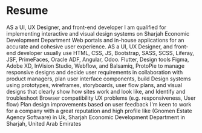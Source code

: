 # Resume
AS a UI, UX Designer, and front-end developer I am qualified for implementing interactive and visual design systems on Sharjah Economic Development Department Web portals and in-house applications for an accurate and cohesive user experience.  AS a UI, UX Designer, and front-end developer usually use HTML, CSS, JS, Bootstrap, SASS, SCSS, Liferay, JSF, PrimeFaces, Oracle ADF, Angular, Odoo. Flutter, Design tools Figma, Adobe XD, InVision Studio, Webflow, and Balsamiq, ProtoPie to manage responsive designs and decide user requirements in collaboration with product managers, plan user interface components, build Design systems using prototypes, wireframes, storyboards, user flow plans, and visual designs that clearly show how sites work and look like, and Identify and troubleshoot Browser compatibility UX problems (e.g. responsiveness, User flow) Plan design improvements based on user feedback I'm keen to work for a company with a great reputation and high profile like (Gnomen Estate Agency Software) in Uk, Sharjah Economic Development Department in Sharjah, United Arab Emirates
